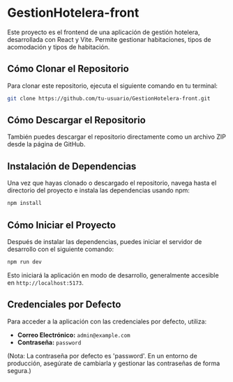 # GestionHotelera-front

Este proyecto es el frontend de una aplicación de gestión hotelera, desarrollada con React y Vite. Permite gestionar habitaciones, tipos de acomodación y tipos de habitación.

## Cómo Clonar el Repositorio

Para clonar este repositorio, ejecuta el siguiente comando en tu terminal:

```bash
git clone https://github.com/tu-usuario/GestionHotelera-front.git
```

## Cómo Descargar el Repositorio

También puedes descargar el repositorio directamente como un archivo ZIP desde la página de GitHub.

## Instalación de Dependencias

Una vez que hayas clonado o descargado el repositorio, navega hasta el directorio del proyecto e instala las dependencias usando npm:

```bash
npm install
```

## Cómo Iniciar el Proyecto

Después de instalar las dependencias, puedes iniciar el servidor de desarrollo con el siguiente comando:

```bash
npm run dev
```

Esto iniciará la aplicación en modo de desarrollo, generalmente accesible en `http://localhost:5173`.

## Credenciales por Defecto

Para acceder a la aplicación con las credenciales por defecto, utiliza:

- **Correo Electrónico:** `admin@example.com`
- **Contraseña:** `password`

(Nota: La contraseña por defecto es 'password'. En un entorno de producción, asegúrate de cambiarla y gestionar las contraseñas de forma segura.)